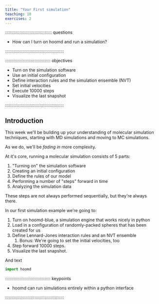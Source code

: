 ```yaml
---
title: "Your First simulation"
teaching: 10
exercises: 2
---
```


:::::::::::::::::::::::::::::::::::::: questions 

- How can I turn on hoomd and run a simulation?

::::::::::::::::::::::::::::::::::::::::::::::::


::::::::::::::::::::::::::::::::::::: objectives

- Turn on the simulation software
- Use an initial configuration
- Define interaction rules and the simulation ensemble (NVT)
- Set initial velocities
- Execute 10000 steps
- Visualize the last snapshot

::::::::::::::::::::::::::::::::::::::::::::::::

## Introduction


This week we'll be building up your understanding of molecular simulation techniques, starting with MD simulations and moving to MC simulations. 

As we do, we'll be *fading in* more complexity. 


At it's core, running a molecular simulation consists of 5 parts:

1. "Turning on" the simulation software
1. Creating an initial configuration 
1. Define the rules of our model
1. Performing a number of "steps" forward in time
1. Analyzing the simulation data

These steps are not always performed sequentially, but they're always there.

In our first simulation example we're going to:

1. Turn on hoomd-blue, a simulation engine that works nicely in python
1. Load in a configuration of randomly-packed spheres that has been created for us
1. Define Lennard-Jones interaction rules and an NVT ensemble
    1. Bonus: We're going to set the initial velocities, too
1. Step forward 10000 steps.
1. Visualize the last snapshot.


And text


```python
import hoomd
```


::::::::::::::::::::::::::::::::::::: keypoints 

- hoomd can run simulations entirely within a python interface

::::::::::::::::::::::::::::::::::::::::::::::::

